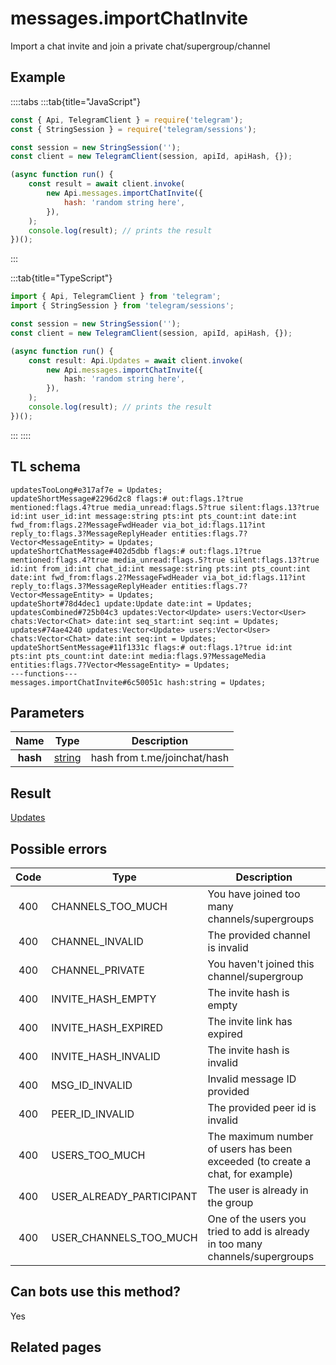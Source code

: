 # messages.importChatInvite

Import a chat invite and join a private chat/supergroup/channel

## Example

::::tabs
:::tab{title="JavaScript"}

```js
const { Api, TelegramClient } = require('telegram');
const { StringSession } = require('telegram/sessions');

const session = new StringSession('');
const client = new TelegramClient(session, apiId, apiHash, {});

(async function run() {
    const result = await client.invoke(
        new Api.messages.importChatInvite({
            hash: 'random string here',
        }),
    );
    console.log(result); // prints the result
})();
```

:::

:::tab{title="TypeScript"}

```ts
import { Api, TelegramClient } from 'telegram';
import { StringSession } from 'telegram/sessions';

const session = new StringSession('');
const client = new TelegramClient(session, apiId, apiHash, {});

(async function run() {
    const result: Api.Updates = await client.invoke(
        new Api.messages.importChatInvite({
            hash: 'random string here',
        }),
    );
    console.log(result); // prints the result
})();
```

:::
::::

## TL schema

```
updatesTooLong#e317af7e = Updates;
updateShortMessage#2296d2c8 flags:# out:flags.1?true mentioned:flags.4?true media_unread:flags.5?true silent:flags.13?true id:int user_id:int message:string pts:int pts_count:int date:int fwd_from:flags.2?MessageFwdHeader via_bot_id:flags.11?int reply_to:flags.3?MessageReplyHeader entities:flags.7?Vector<MessageEntity> = Updates;
updateShortChatMessage#402d5dbb flags:# out:flags.1?true mentioned:flags.4?true media_unread:flags.5?true silent:flags.13?true id:int from_id:int chat_id:int message:string pts:int pts_count:int date:int fwd_from:flags.2?MessageFwdHeader via_bot_id:flags.11?int reply_to:flags.3?MessageReplyHeader entities:flags.7?Vector<MessageEntity> = Updates;
updateShort#78d4dec1 update:Update date:int = Updates;
updatesCombined#725b04c3 updates:Vector<Update> users:Vector<User> chats:Vector<Chat> date:int seq_start:int seq:int = Updates;
updates#74ae4240 updates:Vector<Update> users:Vector<User> chats:Vector<Chat> date:int seq:int = Updates;
updateShortSentMessage#11f1331c flags:# out:flags.1?true id:int pts:int pts_count:int date:int media:flags.9?MessageMedia entities:flags.7?Vector<MessageEntity> = Updates;
---functions---
messages.importChatInvite#6c50051c hash:string = Updates;
```

## Parameters

|   Name   | Type                                            | Description                  |
| :------: | ----------------------------------------------- | ---------------------------- |
| **hash** | [string](https://core.telegram.org/type/string) | hash from t.me/joinchat/hash |

## Result

[Updates](https://core.telegram.org/type/Updates)

## Possible errors

| Code | Type                     | Description                                                                   |
| :--: | ------------------------ | ----------------------------------------------------------------------------- |
| 400  | CHANNELS_TOO_MUCH        | You have joined too many channels/supergroups                                 |
| 400  | CHANNEL_INVALID          | The provided channel is invalid                                               |
| 400  | CHANNEL_PRIVATE          | You haven't joined this channel/supergroup                                    |
| 400  | INVITE_HASH_EMPTY        | The invite hash is empty                                                      |
| 400  | INVITE_HASH_EXPIRED      | The invite link has expired                                                   |
| 400  | INVITE_HASH_INVALID      | The invite hash is invalid                                                    |
| 400  | MSG_ID_INVALID           | Invalid message ID provided                                                   |
| 400  | PEER_ID_INVALID          | The provided peer id is invalid                                               |
| 400  | USERS_TOO_MUCH           | The maximum number of users has been exceeded (to create a chat, for example) |
| 400  | USER_ALREADY_PARTICIPANT | The user is already in the group                                              |
| 400  | USER_CHANNELS_TOO_MUCH   | One of the users you tried to add is already in too many channels/supergroups |

## Can bots use this method?

Yes

## Related pages
